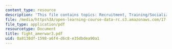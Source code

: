 ```yaml
---
content_type: resource
description: 'This file contains topics: Recruitment, Training/Socialization and Hierarchy.'
file: /media/https%3A/open-learning-course-data-rc.s3.amazonaws.com/17-460-defense-politics-spring-2006/0a8138df1598a6f4d6c8e35dbdea90a1_fight_amerwar3.pdf
file_type: application/pdf
resourcetype: Document
title: fight_amerwar3.pdf
uid: 0a8138df-1598-a6f4-d6c8-e35dbdea90a1
---
```

